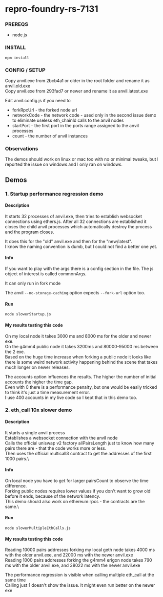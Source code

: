 # repro-foundry-rs-7131

### PREREQS

- node.js

### INSTALL

`npm install`

### CONFIG / SETUP

Copy anvil.exe from 2bcb4a1 or older in the root folder and rename it as anvil.old.exe\
Copy anvil.exe from 293fad7 or newer and rename it as anvil.latest.exe

Edit anvil.config.js if you need to

- forkRpcUrl - the forked node url
- networkCode - the network code - used only in the second issue demo to eliminate useless eth_chainId calls to the anvil nodes
- startPort - the first port in the ports range assigned to the anvil processes
- count - the number of anvil instances

### Observations

The demos should work on linux or mac too with no or minimal tweaks, but I reported the issue on windows and I only ran on windows.

## Demos

### 1. Startup performance regression demo

#### Description

It starts 32 processes of anvil.exe, then tries to establish websocket connections using ethers.js. After all 32 connections are established it closes the child anvil processes which automatically destroy the process and the program closes.

It does this for the "old" anvil.exe and then for the "new/latest".\
I know the naming convention is dumb, but I could not find a better one yet.

#### Info

If you want to play with the args there is a config section in the file. The js object of interest is called commonArgs.

It can only run in fork mode

The anvil `--no-storage-caching` option expects `--fork-url` option too.

#### Run

`node slowerStartup.js`

#### My results testing this code

On my local node it takes 3000 ms and 8000 ms for the older and newer exe.\
On the g4mm4 public node it takes 3200ms and 80000-95000 ms between the 2 exe.\
Based on the huge time increase when forking a public node it looks like there is some weird network activity happening behind the scene that takes much longer on newer releases.

The accounts option influences the results. The higher the number of initial accounts the higher the time gap.\
Even with 0 there is a performance penalty, but one would be easily tricked to think it's just a time measurement error.\
I use 400 accounts in my live code so I kept that in this demo too.

### 2. eth_call 10x slower demo

#### Description

It starts a single anvil process\
Establishes a websocket connection with the anvil node\
Calls the official uniswap v2 factory allPairsLength just to know how many pairs there are - that the code works more or less.\
Then uses the official multicall3 contract to get the addresses of the first 1000 pairs.\

#### Info

On local node you have to get for larger pairsCount to observe the time difference.\
Forking public nodes requires lower values if you don't want to grow old before it ends, because of the network latency.\
This demo should also work on ethereum rpcs - the contracts are the same.\

#### Run

`node slowerMultipleEthCalls.js`

#### My results testing this code

Reading 10000 pairs addresses forking my local geth node takes 4000 ms with the older anvil.exe, and 22000 ms with the newer anvil.exe\
Reading 1000 pairs addresses forking the g4mm4 erigon node takes 790 ms with the older anvil.exe, and 38022 ms with the newer anvil.exe

The performance regression is visible when calling multiple eth_call at the same time\
Calling just 1 doesn't show the issue. It might even run better on the newer exe
